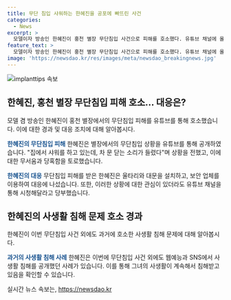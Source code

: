 ```yaml
---
title: 무단 침입 샤워하는 한혜진을 공포에 빠뜨린 사건
categories:
  - News
excerpt: >
  모델이자 방송인 한혜진이 홍천 별장 무단침입 사건으로 피해를 호소했다. 유튜브 채널에 올린 영상에서 그녀는 무단침입에 대한 두려움과 충격을 털어놨다. 이후 보안 대책을 마련하고, 사생활 침해를 멈추도록 호소했다. 이번 사건은 이전에도 여러 차례 사생활 피해를 입었던 그녀에 대한 지속적인 관심을 불러일으키고 있다. 또한, 그녀는 사람들이 별장을 방문하는 것을 중단하고, 유튜브 채널이나 방송을 통해 그녀를 만나보기를 부탁했다.
feature_text: >
  모델이자 방송인 한혜진이 홍천 별장 무단침입 사건으로 피해를 호소했다. 유튜브 채널에 올린 영상에서 그녀는 무단침입에 대한 두려움과 충격을 털어놨다. 이후 보안 대책을 마련하고, 사생활 침해를 멈추도록 호소했다. 이번 사건은 이전에도 여러 차례 사생활 피해를 입었던 그녀에 대한 지속적인 관심을 불러일으키고 있다. 또한, 그녀는 사람들이 별장을 방문하는 것을 중단하고, 유튜브 채널이나 방송을 통해 그녀를 만나보기를 부탁했다.
image: 'https://newsdao.kr/res/images/meta/newsdao_breakingnews.jpg'
---
```


<p><img src="https://newsdao.kr/res/images/meta/newsdao_breakingnews.jpg" alt="implanttips 속보" /></p>

<h2 data-ke-size="size26">한혜진, 홍천 별장 무단침입 피해 호소… 대응은?</h2>

<p data-ke-size="size16">모델 겸 방송인 한혜진이 홍천 별장에서의 무단침입 피해를 유튜브를 통해 호소했습니다. 이에 대한 경과 및 대응 조치에 대해 알아봅시다.</p>

<p><b><span style="color: #1a5490;">한혜진의 무단침입 피해</span></b>
한혜진은 별장에서의 무단침입 상황을 유튜브를 통해 공개하였습니다. "집에서 샤워를 하고 있는데, 차 문 닫는 소리가 들렸다"며 상황을 전했고, 이에 대한 무서움과 당혹함을 토로했습니다.</p>

<p><b><span style="color: #1a5490;">한혜진의 대응</span></b>
무단침입 피해를 받은 한혜진은 울타리와 대문을 설치하고, 보안 업체를 이용하여 대응에 나섰습니다. 또한, 이러한 상황에 대한 관심이 있더라도 유튜브 채널을 통해 시청해달라고 당부했습니다.</p>

<h2 data-ke-size="size26">한혜진의 사생활 침해 문제 호소 경과</h2>

<p data-ke-size="size16">한혜진이 이번 무단침입 사건 외에도 과거에 호소한 사생활 침해 문제에 대해 알아봅시다.</p>

<p><b><span style="color: #1a5490;">과거의 사생활 침해 사례</span></b>
한혜진은 이번에 무단침입 사건 외에도 웹예능과 SNS에서 사생활 침해를 공개했던 사례가 있습니다. 이를 통해 그녀의 사생활이 계속해서 침해받고 있음을 확인할 수 있습니다.</p>
실시간 뉴스 속보는, <a href="https://newsdao.kr" rel="dofollow">https://newsdao.kr</a>


